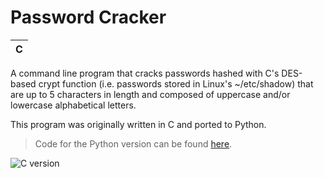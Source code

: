 # Password Cracker

|C |
|--|


A command line program that cracks passwords hashed with C's DES-based crypt function (i.e. passwords stored in Linux's ~/etc/shadow) that are up to 5 characters in length and composed of uppercase and/or lowercase alphabetical letters.

This program was originally written in C and ported to Python.

> Code for the Python version can be found [here](https://github.com/dillon/cs50/tree/master/pset6/crack).

![C version](https://github.com/dpett/cs50-projects/blob/master/pset2/crack/crackc.gif?raw=true)

